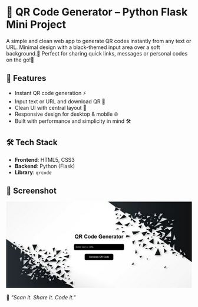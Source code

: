 # 🔳 QR Code Generator – Python Flask Mini Project

A simple and clean web app to generate QR codes instantly from any text or URL. Minimal design with a black-themed input area over a soft background.🎯 Perfect for sharing quick links, messages or personal codes on the go!📲

## 🚀 Features

- Instant QR code generation ⚡  
- Input text or URL and download QR 🔗  
- Clean UI with central layout 🎨  
- Responsive design for desktop & mobile 🌐  
- Built with performance and simplicity in mind 🛠️

## 🛠️ Tech Stack

- **Frontend**: HTML5, CSS3  
- **Backend**: Python (Flask)  
- **Library**: `qrcode`

## 📸 Screenshot

![App Screenshot](screenshot.png)

💬 *"Scan it. Share it. Code it."*
